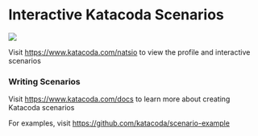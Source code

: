 # Interactive Katacoda Scenarios

[![](http://shields.katacoda.com/katacoda/natsio/count.svg)](https://www.katacoda.com/natsio "Get your profile on Katacoda.com")

Visit https://www.katacoda.com/natsio to view the profile and interactive scenarios

### Writing Scenarios
Visit https://www.katacoda.com/docs to learn more about creating Katacoda scenarios

For examples, visit https://github.com/katacoda/scenario-example
